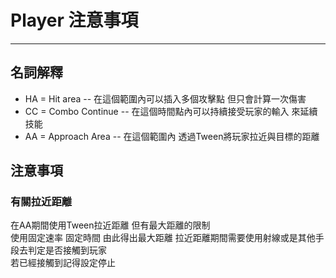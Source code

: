 # Player 注意事項
---
## 名詞解釋
- HA = Hit area -- 在這個範圍內可以插入多個攻擊點 但只會計算一次傷害
- CC = Combo Continue -- 在這個時間點內可以持續接受玩家的輸入 來延續技能
- AA = Approach Area -- 在這個範圍內 透過Tween將玩家拉近與目標的距離

## 注意事項
### 有關拉近距離
在AA期間使用Tween拉近距離 但有最大距離的限制  
使用固定速率 固定時間 由此得出最大距離
拉近距離期間需要使用射線或是其他手段去判定是否接觸到玩家  
若已經接觸到記得設定停止  


